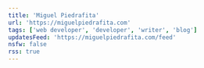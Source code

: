 ```yaml
---
title: 'Miguel Piedrafita'
url: 'https://miguelpiedrafita.com'
tags: ['web developer', 'developer', 'writer', 'blog']
updatesFeed: 'https://miguelpiedrafita.com/feed'
nsfw: false
rss: true
---
```

